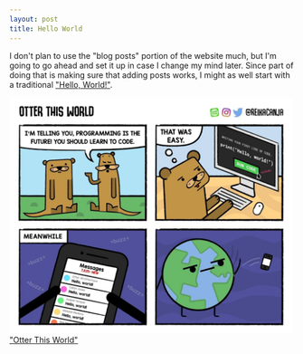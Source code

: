 ```yaml
---
layout: post
title: Hello World
---
```


I don't plan to use the "blog posts" portion of the website much, but I'm going to go ahead and set it up in case I change my mind later. Since part of doing that is making sure that adding posts works, I might as well start with a traditional <a href="https://en.wikipedia.org/wiki/%22Hello,_World!%22_program" target="_blank">"Hello, World!"</a>.

<img src="../img/hello-world.jpg" width="500px">
<a href="https://www.webtoons.com/en/challenge/otter-this-world/ep-1-hello-world/viewer?title_no=74462&episode_no=1&webtoonType=CHALLENGE&fbclid=IwAR2lpOfvDixV6WVPDc1yAW-skvspfaqRpinfK0AeIwOAdxNpXG3ComyAGXY" target="_blank">"Otter This World"</a>
